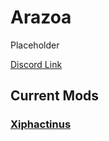# Arazoa

Placeholder

[Discord Link](#)

## Current Mods

### [Xiphactinus](http://localhost:5173/Pages/Path%20of%20Titans/Guides/Curve%20Overrides/Modded%20Dinosaurs/Arazoa/Mod-Xiphactinus.html)